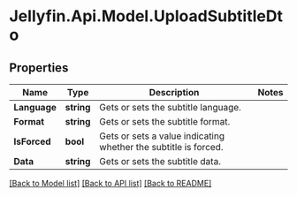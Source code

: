 
# Jellyfin.Api.Model.UploadSubtitleDto

## Properties

Name | Type | Description | Notes
------------ | ------------- | ------------- | -------------
**Language** | **string** | Gets or sets the subtitle language. | 
**Format** | **string** | Gets or sets the subtitle format. | 
**IsForced** | **bool** | Gets or sets a value indicating whether the subtitle is forced. | 
**Data** | **string** | Gets or sets the subtitle data. | 

[[Back to Model list]](../README.md#documentation-for-models)
[[Back to API list]](../README.md#documentation-for-api-endpoints)
[[Back to README]](../README.md)

